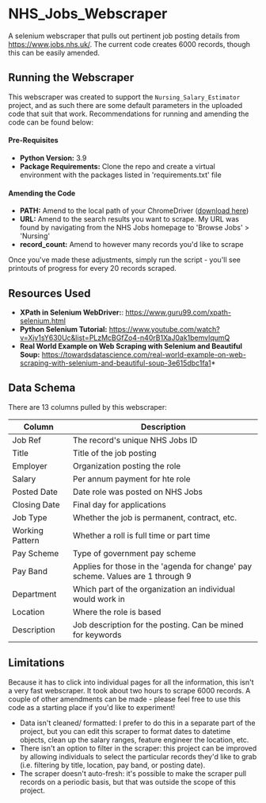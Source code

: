 # NHS_Jobs_Webscraper

A selenium webscraper that pulls out pertinent job posting details from https://www.jobs.nhs.uk/. The current code creates 6000 records, though this can be easily amended.

## Running the Webscraper

This webscraper was created to support the `Nursing_Salary_Estimator` project, and as such there are some default parameters in the uploaded code that suit that work. Recommendations for running and amending the code can be found below:

#### Pre-Requisites

* **Python Version:** 3.9
* **Package Requirements:** Clone the repo and create a virtual environment with the packages listed in 'requirements.txt' file

#### Amending the Code 

* **PATH:** Amend to the local path of your ChromeDriver ([download here](https://sites.google.com/a/chromium.org/chromedriver/)) 
* **URL:** Amend to the search results you want to scrape. My URL was found by navigating from the NHS Jobs homepage to 'Browse Jobs' > 'Nursing' 
* **record_count:** Amend to however many records you'd like to scrape 

Once you've made these adjustments, simply run the script - you'll see printouts of progress for every 20 records scraped. 

## Resources Used

* **XPath in Selenium WebDriver:**: https://www.guru99.com/xpath-selenium.html
* **Python Selenium Tutorial:** https://www.youtube.com/watch?v=Xjv1sY630Uc&list=PLzMcBGfZo4-n40rB1XaJ0ak1bemvlqumQ
* **Real World Example on Web Scraping with Selenium and Beautiful Soup:** https://towardsdatascience.com/real-world-example-on-web-scraping-with-selenium-and-beautiful-soup-3e615dbc1fa1* 

## Data Schema

There are 13 columns pulled by this webscraper:

| Column | Description |
| --- | --- |
| Job Ref | The record's unique NHS Jobs ID |
| Title | Title of the job posting |
| Employer | Organization posting the role |
| Salary | Per annum payment for hte role |
| Posted Date | Date role was posted on NHS Jobs |
| Closing Date | Final day for applications |
| Job Type | Whether the job is permanent, contract, etc. |
| Working Pattern | Whether a roll is full time or part time |
| Pay Scheme | Type of government pay scheme |
| Pay Band | Applies for those in the 'agenda for change' pay scheme. Values are 1 through 9 |
| Department | Which part of the organization an individual would work in |
| Location | Where the role is based |
| Description | Job description for the posting. Can be mined for keywords |

## Limitations

Because it has to click into individual pages for all the information, this isn't a very fast webscraper. It took about two hours to scrape 6000 records. A couple of other amendments can be made - please feel free to use this code as a starting place if you'd like to experiment!

* Data isn't cleaned/ formatted: I prefer to do this in a separate part of the project, but you can edit this scraper to format dates to datetime objects, clean up the salary ranges, feature engineer the location, etc. 
* There isn't an option to filter in the scraper: this project can be improved by allowing individuals to select the particular records they'd like to grab (i.e. filtering by title, location, pay band, or posting date). 
* The scraper doesn't auto-fresh: it's possible to make the scraper pull records on a periodic basis, but that was outside the scope of this project. 
